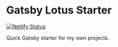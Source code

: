 # Gatsby Lotus Starter
[![Netlify Status](https://api.netlify.com/api/v1/badges/d207f77b-ed10-42ee-b411-08546c4de4f8/deploy-status)](https://app.netlify.com/sites/gatsby-lotus-starter/deploys)

Quick Gatsby starter for my own projects.
